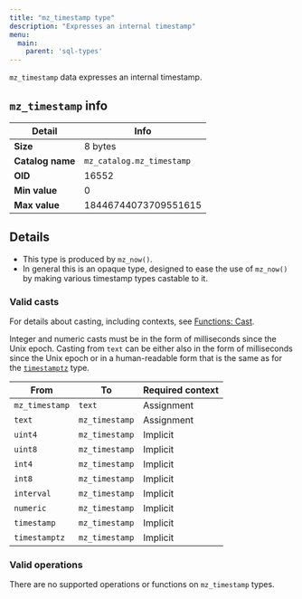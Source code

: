 ```yaml
---
title: "mz_timestamp type"
description: "Expresses an internal timestamp"
menu:
  main:
    parent: 'sql-types'
---
```


`mz_timestamp` data expresses an internal timestamp.

## `mz_timestamp` info

Detail | Info
-------|------
**Size** | 8 bytes
**Catalog name** | `mz_catalog.mz_timestamp`
**OID** | 16552
**Min value** | 0
**Max value** | 18446744073709551615

## Details

- This type is produced by `mz_now()`.
- In general this is an opaque type, designed to ease the use of `mz_now()` by making various timestamp types castable to it.

### Valid casts

For details about casting, including contexts, see [Functions:
Cast](../../functions/cast).

Integer and numeric casts must be in the form of milliseconds since the Unix epoch. Casting from `text` can be either also in the form of milliseconds since the Unix epoch or in a human-readable form that is the same as for the [`timestamptz`](../timestamptz) type.

From | To | Required context
-----|----|--------
`mz_timestamp` | `text` | Assignment
`text` | `mz_timestamp` | Assignment
`uint4` | `mz_timestamp` | Implicit
`uint8` | `mz_timestamp` | Implicit
`int4` | `mz_timestamp` | Implicit
`int8` | `mz_timestamp` | Implicit
`interval` | `mz_timestamp` | Implicit
`numeric` | `mz_timestamp` | Implicit
`timestamp` | `mz_timestamp` | Implicit
`timestamptz` | `mz_timestamp` | Implicit

### Valid operations

There are no supported operations or functions on `mz_timestamp` types.
